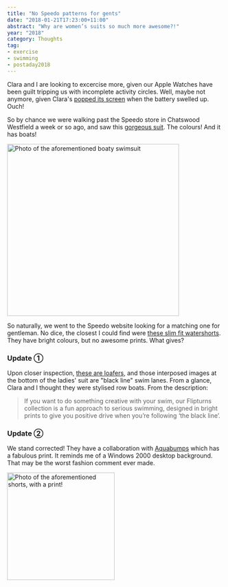 ```yaml
---
title: "No Speedo patterns for gents"
date: "2018-01-21T17:23:00+11:00"
abstract: "Why are women’s suits so much more awesome?!"
year: "2018"
category: Thoughts
tag:
- exercise
- swimming
- postaday2018 
---
```

Clara and I are looking to excercise more, given our Apple Watches have been guilt tripping us with incomplete activity circles. Well, maybe not anymore, given Clara's [popped its screen] when the battery swelled up. Ouch!

So by chance we were walking past the Speedo store in Chatswood Westfield a week or so ago, and saw this [gorgeous suit]. The colours! And it has boats!

<p><img src="https://rubenerd.com/files/2018/speedoboats@1x.jpg" srcset="https://rubenerd.com/files/2018/speedoboats@1x.jpg 1x, https://rubenerd.com/files/2018/speedoboats@2x.jpg 2x" alt="Photo of the aforementioned boaty swimsuit" style="width:400px" /></p>

So naturally, we went to the Speedo website looking for a matching one for gentleman. No dice, the closest I could find were [these slim fit watershorts]. They have bright colours, but no awesome prints. What gives?

### Update ① 

Upon closer inspection, [these are loafers], and those interposed images at the bottom of the ladies' suit are "black line" swim lanes. From a glance, Clara and I thought they were stylised row boats. From the description:

> If you want to do something creative with your swim, our Flipturns collection is a fun approach to serious swimming, designed in bright prints to give you positive drive when you’re following ‘the black line’.

### Update ②

We stand corrected! They have a collaboration with [Aquabumps] which has a fabulous print. It reminds me of a Windows 2000 desktop background. That may be the worst fashion comment ever made.

<p><img src="https://rubenerd.com/files/2018/aquabump@1x.jpg" srcset="https://rubenerd.com/files/2018/aquabump@1x.jpg 1x, https://rubenerd.com/files/2018/aquabump@2x.jpg 2x" alt="Photo of the aforementioned shorts, with a print!" style="width:250px" /></p>

[popped its screen]: https://twitter.com/kirisviel/status/952351428944646144
[gorgeous suit]: https://speedo.com.au/product/leaderback-one-piece-3#22M25/6542
[schade]: http://rubenschade.com/
[these slim fit watershorts]: https://speedo.com.au/product/men-s-slim-fit-watershort#1538A
[Aquabumps]: https://speedo.com.au/product/aquabumps-boardshort#12Z27/6843
[these are loafers]: https://www.reddit.com/r/TheSimpsons/comments/sh9yt/upon_closer_inspection_these_appear_to_be_loafers/

